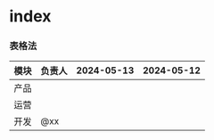 # index


### 表格法

| 模块  | 负责人 | 2024-05-13 | 2024-05-12 |
| --- | --- | ---------- | ---------- |
| 产品  |     |            |            |
| 运营  |     |            |            |
| 开发  | @xx |            |            |
